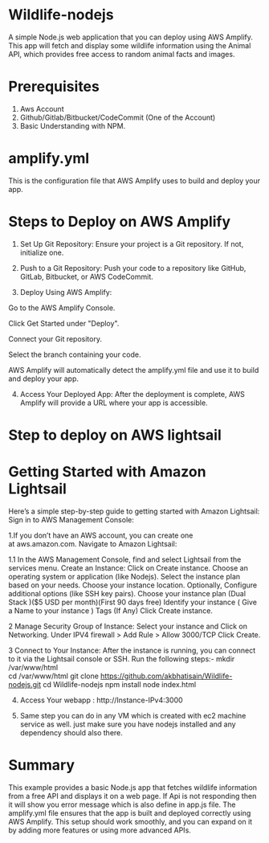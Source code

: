 # Wildlife-nodejs

A simple Node.js web application that you can deploy using AWS Amplify. This app will fetch and display some wildlife information using the Animal API, which provides free access to random animal facts and images.

# Prerequisites
1. Aws Account
2. Github/Gitlab/Bitbucket/CodeCommit (One of the Account)
3. Basic Understanding with NPM.

# amplify.yml
This is the configuration file that AWS Amplify uses to build and deploy your app.

# Steps to Deploy on AWS Amplify
1. Set Up Git Repository: Ensure your project is a Git repository. If not, initialize one.
   
2. Push to a Git Repository: Push your code to a repository like GitHub, GitLab, Bitbucket, or AWS CodeCommit.

3. Deploy Using AWS Amplify:

Go to the AWS Amplify Console.

Click Get Started under "Deploy".

Connect your Git repository.

Select the branch containing your code.

AWS Amplify will automatically detect the amplify.yml file and use it to build and deploy your app.

4. Access Your Deployed App:
After the deployment is complete, AWS Amplify will provide a URL where your app is accessible.


# Step to deploy on AWS lightsail
# Getting Started with Amazon Lightsail
Here’s a simple step-by-step guide to getting started with Amazon Lightsail:
Sign in to AWS Management Console:

1.If you don’t have an AWS account, you can create one at aws.amazon.com.
Navigate to Amazon Lightsail:

1.1 In the AWS Management Console, find and select Lightsail from the services menu.
Create an Instance:
   Click on Create instance.
   Choose an operating system or application (like Nodejs).
   Select the instance plan based on your needs.
   Choose your instance location.
   Optionally,
   Configure additional options (like SSH key pairs).
   Choose your instance plan (Dual Stack )($5 USD per month)(First 90 days free)
   Identify your instance ( Give a Name to your instance )
   Tags (If Any)
   Click Create instance.

2 Manage Security Group of Instance:
		Select your instance and Click on Networking.
		Under IPV4 firewall > Add Rule > Allow 3000/TCP 
		Click Create. 

3 Connect to Your Instance:
   After the instance is running, you can connect to it via the Lightsail console or SSH. Run the following steps:-
   mkdir /var/www/html  
   cd /var/www/html
   git clone https://github.com/akbhatisain/Wildlife-nodejs.git
   cd Wildlife-nodejs
   npm install
   node index.html

4. Access Your webapp : 
   http://Instance-IPv4:3000


5. Same step you can do in any VM which is created with ec2 machine service as well. just make sure you have nodejs installed and any dependency should also there.

# Summary
This example provides a basic Node.js app that fetches wildlife information from a free API and displays it on a web page. If Api is not responding then it will show you error message which is also define in app.js file. The amplify.yml file ensures that the app is built and deployed correctly using AWS Amplify. This setup should work smoothly, and you can expand on it by adding more features or using more advanced APIs.

